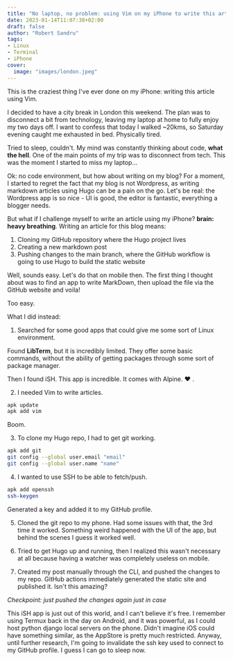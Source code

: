 ```yaml
---
title: "No laptop, no problem: using Vim on my iPhone to write this article"
date: 2023-01-14T11:07:38+02:00
draft: false
author: "Robert Sandru"
tags: 
- Linux
- Terminal
- iPhone
cover:
  image: "images/london.jpeg"
---
```


This is the craziest thing I've  ever done on my iPhone: writing this article using Vim.

I decided to have a city break in London this weekend. The plan was to disconnect a bit from technology, leaving my laptop at home to fully enjoy my two days off. I want to confess that today I walked ~20kms, so Saturday evening caught me exhausted in bed. Physically tired.

Tried to sleep, couldn't. My mind was constantly thinking about code, **what the hell**. One of the main points of my trip was to disconnect from tech. This was the moment I started to miss my laptop... 

Ok: no code environment, but how about writing on my blog? For a moment, I started to regret the fact that my blog is not Wordpress, as writing markdown articles using Hugo can be a pain on the go. Let's be real: the Wordpress app is so nice - UI is good, the editor is fantastic, everything a blogger needs. 

But what if I challenge myself to write an article using my iPhone? **brain: heavy breathing**. Writing an article for this blog means:

1. Cloning my GitHub repository where the Hugo project lives
2. Creating a new markdown post
3. Pushing changes to the main branch, where the GitHub workflow is going to use Hugo to build the static website

Well, sounds easy. Let's do that on mobile then. The first thing I thought about was to find an app to write MarkDown, then upload the file via the GitHub website and voila! 

Too easy. 

What I did instead:

1. Searched for some good apps that could give me some sort of Linux environment.

Found **LibTerm**, but it is incredibly limited. They offer some basic commands, without the ability of getting packages through some sort of package manager. 

Then I found iSH. This app is incredible. It comes with Alpine. ♥️ .

2. I needed Vim to write articles.

```bash
apk update
apk add vim
```

Boom. 

3. To clone my Hugo repo, I had to get git working.

```bash
apk add git
git config --global user.email "email"
git config --global user.name "name"
```

4. I wanted to use SSH to be able to fetch/push.

```bash
apk add openssh
ssh-keygen
```

Generated a key and added it to my GitHub profile.

5. Cloned the git repo to my phone. Had some issues with that, the 3rd time it worked. Something weird happened with the UI of the app, but behind the scenes I guess it worked well.

6. Tried to get Hugo up and running, then I realized this wasn't necessary at all because having a watcher was completely useless on mobile.

7. Created my post manually through the CLI, and pushed the changes to my repo. GitHub actions immediately generated the static site and published it. Isn't this amazing?

*Checkpoint: just pushed the changes again just in case*

This iSH app is just out of this world, and I can't believe it's free. I remember using Termux back in the day on Android, and it was powerful, as I could host python django local servers on the phone. Didn't imagine iOS could have something similar, as the AppStore is pretty much restricted. Anyway, until further research, I'm going to invalidate the ssh key used to connect to my GitHub profile. I guess I can go to sleep now.
